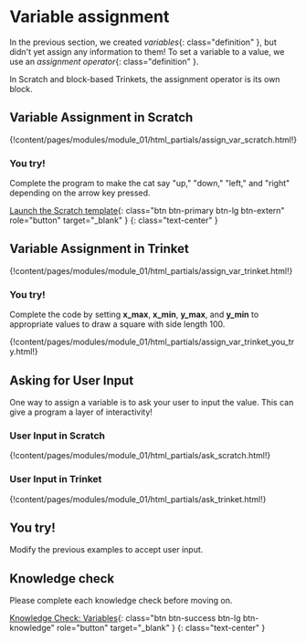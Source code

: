 # Variable assignment

In the previous section, we created
*variables*{: class="definition" },
but didn't yet assign any information to them! To set a variable to a value,
we use an
*assignment operator*{: class="definition" }.

In Scratch and block-based Trinkets, the assignment operator is its own
block.

## Variable Assignment in Scratch

{!content/pages/modules/module_01/html_partials/assign_var_scratch.html!}

### You try!

Complete the program to make the cat say "up," "down," "left," and "right" depending
on the arrow key pressed.

[Launch the Scratch template](https://scratch.mit.edu/projects/150752102/){: class="btn btn-primary btn-lg btn-extern" role="button" target="_blank" }
{: class="text-center" }

## Variable Assignment in Trinket

{!content/pages/modules/module_01/html_partials/assign_var_trinket.html!}

### You try!

Complete the code by setting **x_max**, **x_min**, **y_max**, and **y_min**
to appropriate
values to draw a square with side length 100.

{!content/pages/modules/module_01/html_partials/assign_var_trinket_you_try.html!}

## Asking for User Input

One way to assign a variable is to ask your user to input the value. This
can give a program a layer of interactivity!

### User Input in Scratch

{!content/pages/modules/module_01/html_partials/ask_scratch.html!}

### User Input in Trinket

{!content/pages/modules/module_01/html_partials/ask_trinket.html!}

## You try!

Modify the previous examples to accept user input.

## Knowledge check

Please complete each knowledge check before moving on.

[Knowledge Check: Variables](https://utdallas.qualtrics.com/SE/?SID=SV_2o9hMiA48UCYDTn){: class="btn btn-success btn-lg btn-knowledge" role="button" target="_blank" }
{: class="text-center" }
